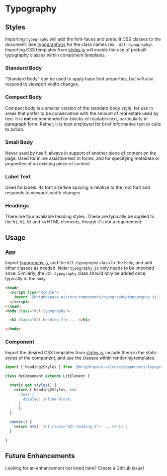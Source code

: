 # Typography

## Styles

Importing `typography` will add the font-faces and prebuilt CSS classes to the document. See [typography.js](typography.js) for the class names (ex. `.d2l-typography`). Importing CSS templates from [styles.js](styles.js) will enable the use of prebuilt typography classes within component templates.

### Standard Body

"Standard Body" can be used to apply base font properties, but will also respond to viewport width changes.

### Compact Body

Compact body is a smaller version of the standard body style, for use in areas that prefer to be conservative with the amount of real estate used by text.  It is **not** recommended for blocks of readable text, particularly in paragraph form. Rather, it is best employed for brief informative text or calls to action.

### Small Body

Never used by itself; always in support of another piece of content on the page. Used for inline assistive text in forms, and for specifying metadata or properties of an existing piece of content.

### Label Text

Used for labels. Its font size/line spacing is relative to the root font and responds to viewport width changes.

### Headings

There are four available heading styles. These are typically be applied to the `h1`, `h2`, `h3` and `h4` HTML elements, though it's not a requirement.

## Usage

### App

Import [typography.js](typography.js), add the `d2l-typography` class to the `body`, and add other classes as needed. *Note:* `typography.js` only needs to be imported once. Similarly, the `d2l-typography` class should only be added once, typically to the `body`.

```html
<head>
  <script type="module">
    import '@brightspace-ui/core/components/typography/typography.js';
  </script>
</head>
<body class="d2l-typography">

  <h1 class="d2l-heading-2"> ... </h1>

</body>
```

### Component

Import the desired CSS templates from [styles.js](styles.js), include them in the static styles of the component, and use the classes within rendering templates.

```js
import { heading2Styles } from '@brightspace-ui/core/components/typography/styles.js';

class MyComponent extends LitElement {

  static get styles() {
    return [ heading2Styles, css`
      :host {
        display: inline-block;
      }
    ` ];
  }

  render() {
    return html `<h1 class="d2l-heading-2"> ... </h1>`;
  }

}
```

## Future Enhancements

Looking for an enhancement not listed here? Create a GitHub issue!